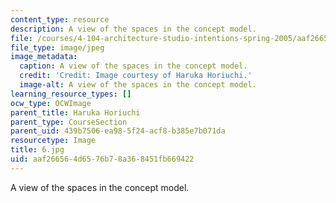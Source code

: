 ```yaml
---
content_type: resource
description: A view of the spaces in the concept model.
file: /courses/4-104-architecture-studio-intentions-spring-2005/aaf266564d6576b78a368451fb669422_6.jpg
file_type: image/jpeg
image_metadata:
  caption: A view of the spaces in the concept model.
  credit: 'Credit: Image courtesy of Haruka Horiuchi.'
  image-alt: A view of the spaces in the concept model.
learning_resource_types: []
ocw_type: OCWImage
parent_title: Haruka Horiuchi
parent_type: CourseSection
parent_uid: 439b7506-ea98-5f24-acf8-b385e7b071da
resourcetype: Image
title: 6.jpg
uid: aaf26656-4d65-76b7-8a36-8451fb669422
---
```

A view of the spaces in the concept model.

